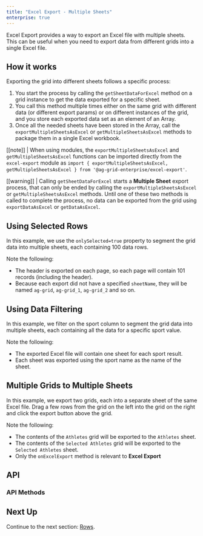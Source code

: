 ```yaml
---
title: "Excel Export - Multiple Sheets"
enterprise: true
---
```


Excel Export provides a way to export an Excel file with multiple sheets. This can be useful when you need to export data from different grids into a single Excel file.

## How it works

Exporting the grid into different sheets follows a specific process:

1. You start the process by calling the `getSheetDataForExcel` method on a grid instance to get the data exported for a specific sheet. 
1. You call this method multiple times either on the same grid with different data (or different export params) or on different instances of the grid, and you store each exported data set as an element of an Array. 
1. Once all the needed sheets have been stored in the Array, call the `exportMultipleSheetsAsExcel` or `getMultipleSheetsAsExcel` methods to package them in a single Excel workbook.

[[note]]
| When using modules, the `exportMultipleSheetsAsExcel` and `getMultipleSheetsAsExcel` functions can be imported directly from the `excel-export` module as `import { exportMultipleSheetsAsExcel, getMultipleSheetsAsExcel } from '@ag-grid-enterprise/excel-export'`.

[[warning]]
| Calling `getSheetDataForExcel` starts a **Multiple Sheet** export process, that can only be ended by calling the `exportMultipleSheetsAsExcel` or `getMultipleSheetsAsExcel` methods. Until one of these two methods is called to complete the process, no data can be exported from the grid using `exportDataAsExcel` or `getDataAsExcel`.

## Using Selected Rows
In this example, we use the `onlySelected=true` property to segment the grid data into multiple sheets, each containing 100 data rows.

Note the following: 

- The header is exported on each page, so each page will contain 101 records (including the header).
- Because each export did not have a specified `sheetName`, they will be named `ag-grid`, `ag-grid_1`, `ag-grid_2` and so on.

<grid-example title='Excel Export - Multiple Sheets with Data Selection' name='excel-export-multiple-sheets-selected' type='generated' options='{ "enterprise": true }'></grid-example>

## Using Data Filtering

In this example, we filter on the sport column to segment the grid data into multiple sheets, each containing all the data for a specific sport value.

Note the following: 

- The exported Excel file will contain one sheet for each sport result.
- Each sheet was exported using the sport name as the name of the sheet.

<grid-example title='Excel Export - Multiple Sheets with Filtered Data' name='excel-export-multiple-sheets-by-filter' type='generated' options='{ "enterprise": true }'></grid-example>

## Multiple Grids to Multiple Sheets

In this example, we export two grids, each into a separate sheet of the same Excel file. Drag a few rows from the grid on the left into the grid on the right and click the export button above the grid.

Note the following:

- The contents of the `Athletes` grid will be exported to the `Athletes` sheet.
- The contents of the `Selected Athletes` grid will be exported to the `Selected Athletes` sheet.
- Only the `onExcelExport` method is relevant to **Excel Export**

<grid-example title='Excel Export - Multiple Sheets with Multiple Grids' name='excel-export-multiple-sheets-multiple-grids' type='multi' options='{ "enterprise": true, "extras": ["fontawesome", "bootstrap"] }'></grid-example>

## API

### API Methods

<api-documentation source='grid-api/api.json' section='export' names='["getSheetDataForExcel()", "getMultipleSheetsAsExcel()", "exportMultipleSheetsAsExcel()"]'></api-documentation>

## Next Up

Continue to the next section: [Rows](../excel-export-rows/).